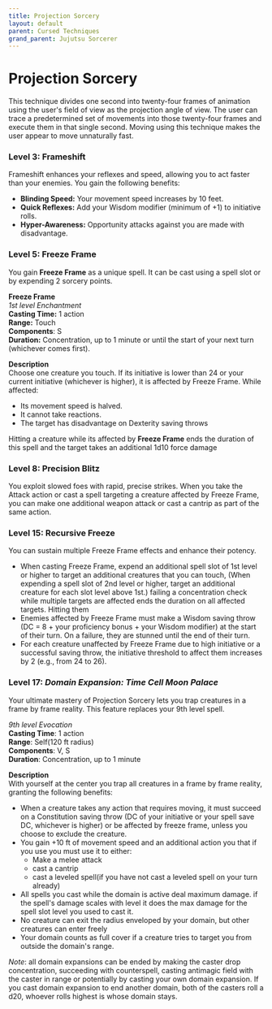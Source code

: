 ```yaml
---
title: Projection Sorcery
layout: default
parent: Cursed Techniques
grand_parent: Jujutsu Sorcerer
---
```

# Projection Sorcery
This technique divides one second into twenty-four frames of animation using the user's field of view as the projection angle of view. The user can trace a predetermined set of movements into those twenty-four frames and execute them in that single second. Moving using this technique makes the user appear to move unnaturally fast.

### Level 3: Frameshift
Frameshift enhances your reflexes and speed, allowing you to act faster than your enemies. You gain the following benefits:

- **Blinding Speed:** Your movement speed increases by 10 feet.
- **Quick Reflexes:** Add your Wisdom modifier (minimum of +1) to initiative rolls.
- **Hyper-Awareness:** Opportunity attacks against you are made with disadvantage.

### Level 5: Freeze Frame
You gain **Freeze Frame** as a unique spell. It can be cast using a spell slot or by expending 2 sorcery points.

**Freeze Frame**  
_1st level Enchantment_  
**Casting Time:** 1 action  
**Range:** Touch  
**Components**: S  
**Duration:** Concentration, up to 1 minute or until the start of your next turn (whichever comes first).  

**Description**  
 Choose one creature you touch. If its initiative is lower than 24 or your current initiative (whichever is higher), it is affected by Freeze Frame. While affected:  
- Its movement speed is halved.  
- It cannot take reactions.  
- The target has disadvantage on Dexterity saving throws

Hitting a creature while its affected by **Freeze Frame** ends the duration of this spell and the target takes an additional 1d10 force damage

### Level 8: Precision Blitz
You exploit slowed foes with rapid, precise strikes. When you take the Attack action or cast a spell targeting a creature affected by Freeze Frame, you can make one additional weapon attack or cast a cantrip as part of the same action.

### Level 15: Recursive Freeze
You can sustain multiple Freeze Frame effects and enhance their potency.

- When casting Freeze Frame, expend an additional spell slot of 1st level or higher to target an additional creatures that you can touch, (When expending a spell slot of 2nd level or higher, target an additional creature for each slot level above 1st.) failing a concentration check while multiple targets are affected ends the duration on all affected targets. Hitting them 
- Enemies affected by Freeze Frame must make a Wisdom saving throw (DC = 8 + your proficiency bonus + your Wisdom modifier) at the start of their turn. On a failure, they are stunned until the end of their turn.
- For each creature unaffected by Freeze Frame due to high initiative or a successful saving throw, the initiative threshold to affect them increases by 2 (e.g., from 24 to 26).

### Level 17: _Domain Expansion: Time Cell Moon Palace_
Your ultimate mastery of Projection Sorcery lets you trap creatures in a frame by frame reality. This feature replaces your 9th level spell.

_9th level Evocation_  
**Casting Time**: 1 action  
**Range**: Self(120 ft radius)  
**Components**: V, S  
**Duration**: Concentration, up to 1 minute  

**Description**  
With yourself at the center you trap all creatures in a frame by frame reality, granting the following benefits:
- When a creature takes any action that requires moving, it must succeed on a Constitution saving throw (DC of your initiative or your spell save DC, whichever is higher) or be affected by freeze frame, unless you choose to exclude the creature.
- You gain +10 ft of movement speed and an additional action you that if you use you must use it to either:
  - Make a melee attack
  - cast a cantrip
  - cast a leveled spell(if you have not cast a leveled spell on your turn already)
- All spells you cast while the domain is active deal maximum damage. if the spell's damage scales with level it does the max damage for the spell slot level you used to cast it.
- No creature can exit the radius enveloped by your domain, but other creatures can enter freely
- Your domain counts as full cover if a creature tries to target you from outside the domain's range.

_Note_: all domain expansions can be ended by making the caster drop concentration, succeeding with counterspell, casting antimagic field with the caster in range or potentially by casting your own domain expansion. If you cast domain expansion to end another domain, both of the casters roll a d20, whoever rolls highest is whose domain stays.